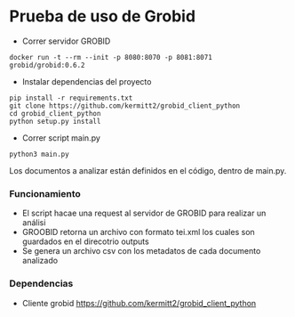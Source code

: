 # Prueba de uso de Grobid 

- Correr servidor GROBID
```
docker run -t --rm --init -p 8080:8070 -p 8081:8071 grobid/grobid:0.6.2
```
- Instalar dependencias del proyecto 
```
pip install -r requirements.txt
git clone https://github.com/kermitt2/grobid_client_python
cd grobid_client_python
python setup.py install

```
- Correr script main.py
```
python3 main.py
```

Los documentos a analizar están definidos en el código, dentro de main.py.

### Funcionamiento
- El script hacae una request al servidor de GROBID para realizar un análisi
- GROOBID retorna un archivo con formato tei.xml los cuales son guardados en el direcotrio outputs
- Se genera un archivo csv con los metadatos de cada documento analizado

### Dependencias
- Cliente grobid https://github.com/kermitt2/grobid_client_python